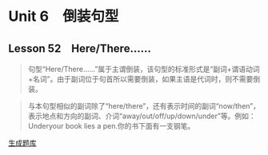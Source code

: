 ﻿ # Unit 6　倒装句型
 ## Lesson 52　Here/There……
 
> 句型“Here/There……”属于主谓倒装，该句型的标准形式是“副词+谓语动词+名词”。由于副词位于句首所以需要倒装，如果主语是代词时，则不需要倒装。

> 与本句型相似的副词除了“here/there”，还有表示时间的副词“now/then”，表示地点和方向的副词、介词“away/out/off/up/down/under”等。例如：Underyour book lies a pen.你的书下面有一支钢笔。


 [生成题库](./sentence/f052.json)